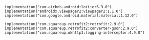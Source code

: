     implementation("com.airbnb.android:lottie:6.3.0")
    implementation("androidx.viewpager2:viewpager2:1.1.0")
    implementation("com.google.android.material:material:1.12.0")

    implementation("com.squareup.retrofit2:retrofit:2.9.0")
    implementation("com.squareup.retrofit2:converter-gson:2.9.0")
    implementation("com.squareup.okhttp3:logging-interceptor:4.9.0")
